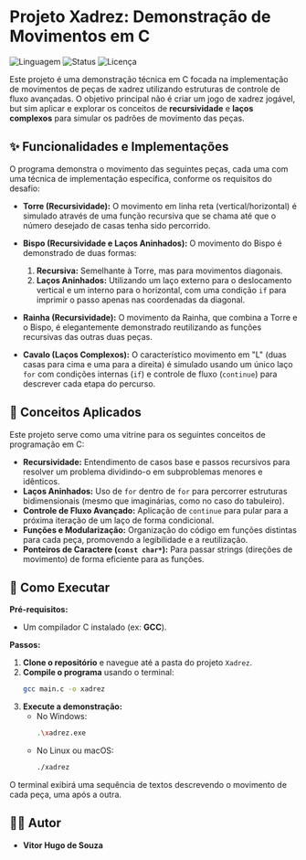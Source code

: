 # Projeto Xadrez: Demonstração de Movimentos em C

![Linguagem](https://img.shields.io/badge/Linguagem-C-blue.svg)
![Status](https://img.shields.io/badge/Status-Concluído-brightgreen.svg)
![Licença](https://img.shields.io/badge/Licença-MIT-yellow.svg)

Este projeto é uma demonstração técnica em C focada na implementação de movimentos de peças de xadrez utilizando estruturas de controle de fluxo avançadas. O objetivo principal não é criar um jogo de xadrez jogável, but sim aplicar e explorar os conceitos de **recursividade** e **laços complexos** para simular os padrões de movimento das peças.

## ✨ Funcionalidades e Implementações

O programa demonstra o movimento das seguintes peças, cada uma com uma técnica de implementação específica, conforme os requisitos do desafio:

-   **Torre (Recursividade):** O movimento em linha reta (vertical/horizontal) é simulado através de uma função recursiva que se chama até que o número desejado de casas tenha sido percorrido.

-   **Bispo (Recursividade e Laços Aninhados):** O movimento do Bispo é demonstrado de duas formas:
    1.  **Recursiva:** Semelhante à Torre, mas para movimentos diagonais.
    2.  **Laços Aninhados:** Utilizando um laço externo para o deslocamento vertical e um interno para o horizontal, com uma condição `if` para imprimir o passo apenas nas coordenadas da diagonal.

-   **Rainha (Recursividade):** O movimento da Rainha, que combina a Torre e o Bispo, é elegantemente demonstrado reutilizando as funções recursivas das outras duas peças.

-   **Cavalo (Laços Complexos):** O característico movimento em "L" (duas casas para cima e uma para a direita) é simulado usando um único laço `for` com condições internas (`if`) e controle de fluxo (`continue`) para descrever cada etapa do percurso.

## 🧠 Conceitos Aplicados

Este projeto serve como uma vitrine para os seguintes conceitos de programação em C:

-   **Recursividade:** Entendimento de casos base e passos recursivos para resolver um problema dividindo-o em subproblemas menores e idênticos.
-   **Laços Aninhados:** Uso de `for` dentro de `for` para percorrer estruturas bidimensionais (mesmo que imaginárias, como no caso do tabuleiro).
-   **Controle de Fluxo Avançado:** Aplicação de `continue` para pular para a próxima iteração de um laço de forma condicional.
-   **Funções e Modularização:** Organização do código em funções distintas para cada peça, promovendo a legibilidade e a reutilização.
-   **Ponteiros de Caractere (`const char*`):** Para passar strings (direções de movimento) de forma eficiente para as funções.

## 🚀 Como Executar

**Pré-requisitos:**
* Um compilador C instalado (ex: **GCC**).

**Passos:**

1.  **Clone o repositório** e navegue até a pasta do projeto `Xadrez`.
2.  **Compile o programa** usando o terminal:
    ```bash
    gcc main.c -o xadrez
    ```
3.  **Execute a demonstração:**
    - No Windows:
      ```bash
      .\xadrez.exe
      ```
    - No Linux ou macOS:
      ```bash
      ./xadrez
      ```

O terminal exibirá uma sequência de textos descrevendo o movimento de cada peça, uma após a outra.

## 👨‍💻 Autor

- **Vitor Hugo de Souza**

